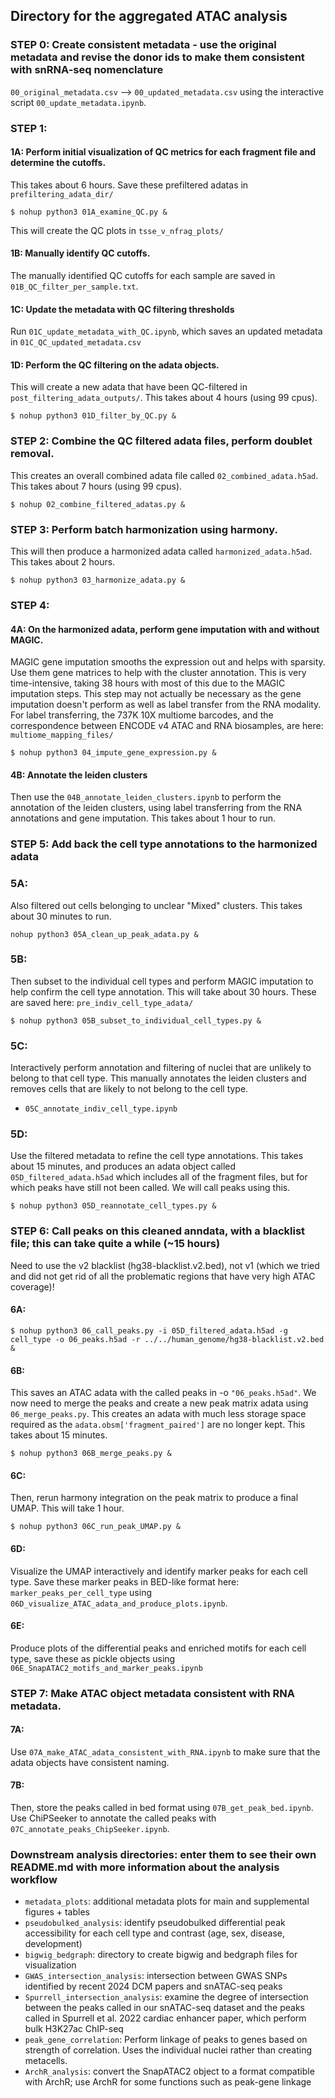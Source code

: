 ## Directory for the aggregated ATAC analysis

### STEP 0: Create consistent metadata - use the original metadata and revise the donor ids to make them consistent with snRNA-seq nomenclature
`00_original_metadata.csv` -->  `00_updated_metadata.csv`  using the interactive script `00_update_metadata.ipynb`.

### STEP 1: 

#### 1A: Perform initial visualization of QC metrics for each fragment file and determine the cutoffs. 
This takes about 6 hours. Save these prefiltered adatas in `prefiltering_adata_dir/`
```
$ nohup python3 01A_examine_QC.py &
```
This will create the QC plots in `tsse_v_nfrag_plots/`

#### 1B: Manually identify QC cutoffs.
The manually identified QC cutoffs for each sample are saved in `01B_QC_filter_per_sample.txt`. 

#### 1C: Update the metadata with QC filtering thresholds
Run  `01C_update_metadata_with_QC.ipynb`, which saves an updated metadata in `01C_QC_updated_metadata.csv`

#### 1D: Perform the QC filtering on the adata objects. 
This will create a new adata that have been QC-filtered in `post_filtering_adata_outputs/`. This takes about 4 hours (using 99 cpus).
```
$ nohup python3 01D_filter_by_QC.py &
```

### STEP 2: Combine the QC filtered adata files, perform doublet removal.
This creates an overall combined adata file called `02_combined_adata.h5ad`. This takes about 7 hours (using 99 cpus).
```
$ nohup 02_combine_filtered_adatas.py &
```

### STEP 3: Perform batch harmonization using harmony.
This will then produce a harmonized adata called `harmonized_adata.h5ad`. This takes about 2 hours.
```
$ nohup python3 03_harmonize_adata.py &
```

### STEP 4:

#### 4A: On the harmonized adata, perform gene imputation with and without MAGIC. 

MAGIC gene imputation smooths the expression out and helps with sparsity. Use them gene matrices to help with the cluster annotation. This is very time-intensive, taking 38 hours with most of this due to the MAGIC imputation steps. This step may not actually be necessary as the gene imputation doesn't perform as well as label transfer from the RNA modality. For label transferring, the 737K 10X multiome barcodes, and the correspondence between ENCODE v4 ATAC and RNA biosamples, are here: `multiome_mapping_files/`
```
$ nohup python3 04_impute_gene_expression.py &
```

#### 4B: Annotate the leiden clusters
Then use the `04B_annotate_leiden_clusters.ipynb` to perform the annotation of the leiden clusters, using label transferring from the RNA annotations and gene imputation. This takes about 1 hour to run.

### STEP 5: Add back the cell type annotations to the harmonized adata

### 5A:
Also filtered out cells belonging to unclear "Mixed" clusters. This takes about 30 minutes to run.
```
nohup python3 05A_clean_up_peak_adata.py &
```

### 5B:
Then subset to the individual cell types and perform MAGIC imputation to help confirm the cell type annotation. This will take about 30 hours. These are saved here: `pre_indiv_cell_type_adata/`
```
$ nohup python3 05B_subset_to_individual_cell_types.py &  
```
### 5C:
Interactively perform annotation and filtering of nuclei that are unlikely to belong to that cell type. This manually annotates the leiden clusters and removes cells that are likely to not belong to the cell type.
- `05C_annotate_indiv_cell_type.ipynb`

### 5D: 
Use the filtered metadata to refine the cell type annotations. This takes about 15 minutes, and produces an adata object called `05D_filtered_adata.h5ad` which includes all of the fragment files, but for which peaks have still not been called. We will call peaks using this.
```
$ nohup python3 05D_reannotate_cell_types.py &
```

### STEP 6: Call peaks on this cleaned anndata, with a blacklist file; this can take quite a while (~15 hours)

Need to use the v2 blacklist (hg38-blacklist.v2.bed), not v1 (which we tried and did not get rid of all the problematic regions that have very high ATAC coverage)!

#### 6A:
```
$ nohup python3 06_call_peaks.py -i 05D_filtered_adata.h5ad -g cell_type -o 06_peaks.h5ad -r ../../human_genome/hg38-blacklist.v2.bed &
```

#### 6B:
This saves an ATAC adata with the called peaks in -o `"06_peaks.h5ad"`. We now need to merge the peaks and create a new peak matrix adata using `06_merge_peaks.py`. This creates an adata with much less storage space required as the `adata.obsm['fragment_paired']` are no longer kept. This takes about 15 minutes.
```
$ nohup python3 06B_merge_peaks.py &
```

#### 6C:
Then, rerun harmony integration on the peak matrix to produce a final UMAP. This will take 1 hour.
```
$ nohup python3 06C_run_peak_UMAP.py & 
```

#### 6D:
Visualize the UMAP interactively and identify marker peaks for each cell type. Save these marker peaks in BED-like format here: `marker_peaks_per_cell_type` using `06D_visualize_ATAC_adata_and_produce_plots.ipynb`.

#### 6E:
Produce plots of the differential peaks and enriched motifs for each cell type, save these as pickle objects using `06E_SnapATAC2_motifs_and_marker_peaks.ipynb`

### STEP 7: Make ATAC object metadata consistent with RNA metadata. 

#### 7A:
Use `07A_make_ATAC_adata_consistent_with_RNA.ipynb` to make sure that the adata objects have consistent naming.

#### 7B:
Then, store the peaks called in bed format using `07B_get_peak_bed.ipynb`. Use ChiPSeeker to annotate the called peaks with `07C_annotate_peaks_ChipSeeker.ipynb`.

### Downstream analysis directories: enter them to see their own README.md with more information about the analysis workflow
- `metadata_plots`: additional metadata plots for main and supplemental figures + tables
- `pseudobulked_analysis`: identify pseudobulked differential peak accessibility for each cell type and contrast (age, sex, disease, development)
- `bigwig_bedgraph`: directory to create bigwig and bedgraph files for visualization
- `GWAS_intersection_analysis`: intersection between GWAS SNPs identified by recent 2024 DCM papers and snATAC-seq peaks
- `Spurrell_intersection_analysis`: examine the degree of intersection between the peaks called in our snATAC-seq dataset and the peaks called in Spurrell et al. 2022 cardiac enhancer paper, which perform bulk H3K27ac ChIP-seq
- `peak_gene_correlation`: Perform linkage of peaks to genes based on strength of correlation. Uses the individual nuclei rather than creating metacells.
- `ArchR_analysis`: convert the SnapATAC2 object to a format compatible with ArchR; use ArchR for some functions such as peak-gene linkage
